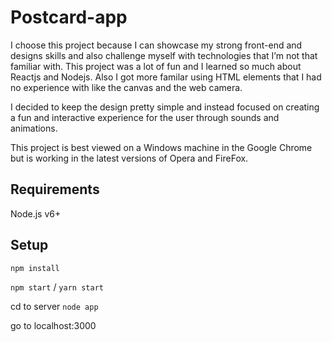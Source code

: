 
# Postcard-app

I choose this project because I can showcase my strong front-end and designs skills 
and also challenge myself with technologies that I’m not that familiar with. 
This project was a lot of fun and I learned so much about Reactjs and Nodejs. Also I got more familar using HTML elements 
that I had no experience with like the canvas and the web camera. 

I decided to keep the design pretty simple and instead focused on creating a fun and interactive experience for the user
through sounds and animations.

This project is best viewed on a Windows machine in the Google Chrome but is 
working in the latest versions of Opera and FireFox.

## Requirements
Node.js v6+

## Setup

`npm install`

`npm start` / `yarn start`

cd to server `node app`

go to localhost:3000





